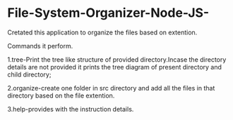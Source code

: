 # File-System-Organizer-Node-JS-

Cretated this application to organize the files based on extention.

Commands it perform.

1.tree-Print the tree like structure of provided directory.Incase the directory details are not provided it prints the tree diagram of present directory and child directory;

2.organize-create one folder in src directory and add all the files in that directory based on the file extention.

3.help-provides with the instruction details.
